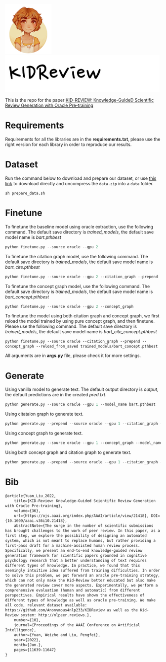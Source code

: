 <img src="./files/kid.jpeg" width="150" class="center"><img src="./files/font.png" width="500" class="left">

This is the repo for the paper [KID-REVIEW: Knowledge-GuIdeD Scientific Review Generation with Oracle Pre-training](https://ojs.aaai.org/index.php/AAAI/article/view/21418)

# Requirements
Requirements for all the libraries are in the **requirements.txt**, please use the right version for each library in order to reproduce our results.

# Dataset
Run the command below to download and prepare our dataset, or use [this link](https://drive.google.com/file/d/1DhL8WJouWnnoN0XkTP7t_P_dDQUFNxko/view?usp=sharing) to download directly and uncompress the `data.zip` into a `data` folder.
```
sh prepare_data.sh
```




# Finetune
To finetune the baseline model using oracle extraction, use the following command. The default save directory is *trained_models*, the default save model name is *bart.pthbest*
```python
python finetune.py --source oracle --gpu 2
```
To finetune the citation graph model, use the following command. The default save directory is *trained_models*, the default save model name is *bart_cite.pthbest* 
```python
python finetune.py --source oracle --gpu 2 --citation_graph --prepend 
```
To finetune the concept graph model, use the following command. The default save directory is *trained_models*, the default save model name is *bart_concept.pthbest*
```python
python finetune.py --source oracle --gpu 2 --concept_graph
```
To finetune the model using both citation graph and concept graph, we first reload the model trained by using pure concept graph, and then finetune. Please use the following command. The default save directory is *trained_models*, the default save model name is *bart_cite_concept.pthbest*
```
python finetune.py --source oracle --citation_graph --prepend --concept_graph --reload_from_saved trained_models/bart_concept.pthbest
```
All arguments are in **args.py** file, please check it for more settings.

# Generate
Using vanilla model to generate text. The default output directory is *output*, the default predictions are in the created *pred.txt*.
```python
python generate.py --source oracle --gpu 1 --model_name bart.pthbest 
```
Using citataion graph to generate text.
```python
python generate.py --prepend --source oracle --gpu 1 --citation_graph --model_name bart_cite.pthbest
```
Using concept graph to generate text.
```python
python generate.py --source oracle --gpu 1 --concept_graph --model_name bart_concept.pthbest
```
Using both concept graph and citation graph to generate text.
```python
python generate.py --prepend --source oracle --gpu 1 --citation_graph --concept_graph --model_name bart_cite_concept.pthbest 
```


# Bib
```
@article{Yuan_Liu_2022, 
    title={KID-Review: Knowledge-Guided Scientific Review Generation with Oracle Pre-training}, 
    volume={36}, 
    url={https://ojs.aaai.org/index.php/AAAI/article/view/21418}, DOI={10.1609/aaai.v36i10.21418}, 
    abstractNote={The surge in the number of scientific submissions has brought challenges to the work of peer review. In this paper, as a first step, we explore the possibility of designing an automated system, which is not meant to replace humans, but rather providing a first-pass draft for a machine-assisted human review process. Specifically, we present an end-to-end knowledge-guided review generation framework for scientific papers grounded in cognitive psychology research that a better understanding of text requires different types of knowledge. In practice, we found that this seemingly intuitive idea suffered from training difficulties. In order to solve this problem, we put forward an oracle pre-training strategy, which can not only make the Kid-Review better educated but also make the generated review cover more aspects. Experimentally, we perform a comprehensive evaluation (human and automatic) from different perspectives. Empirical results have shown the effectiveness of different types of knowledge as well as oracle pre-training. We make all code, relevant dataset available: https://github.com/Anonymous4nlp233/KIDReview as well as the Kid-Review system: http://nlpeer.reviews.}, 
    number={10}, 
    journal={Proceedings of the AAAI Conference on Artificial Intelligence}, 
    author={Yuan, Weizhe and Liu, Pengfei}, 
    year={2022}, 
    month={Jun.}, 
    pages={11639-11647} 
}
```
